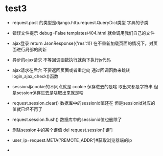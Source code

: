 # test3
- request.post 的类型是django.http.request.QueryDict类型   字典的子类
- 错误文件提示 debug=False   templates/404.html   就会调用我们自己的文件
- ajax登录  return JsonResponse({'res':1})  在不重新加载页面的情况下，对页面进行局部的刷新
- 异步的ajax请求 不等回调函数执行就向下执行js代码
- ajax请求在后台 不要返回页面或者重定向 通过回调函数来跳转  login_ajax_check()函数
- session与cookie的不同点就是 cookie 保存进去的是啥 取出来都是字符串   但是session保存进去是啥取出来就是啥
- request.session.clear()   数据库中的sessionid值还在   但是sessionid对应的值就已经不再了
- request.session.flush()   数据库中的sessionid值也删除了
- 删除session中的某个键值    del request.session['键']

- user_ip=request.META['REMOTE_ADDR']#获取浏览器端的ip
- 
